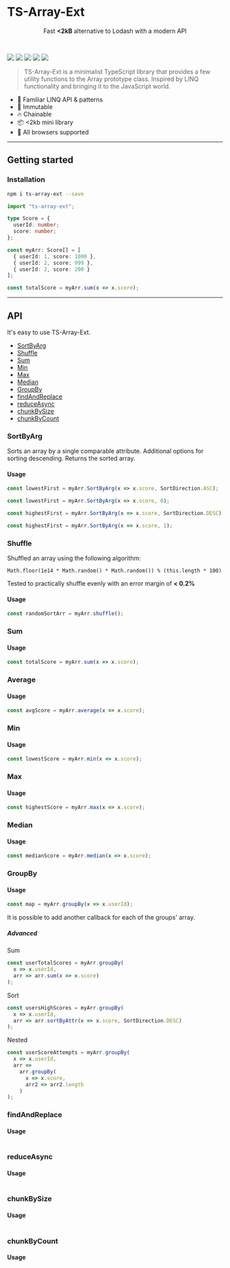 # TS-Array-Ext

<p align="center">
Fast <b><2kB</b> alternative to Lodash with a modern API</p>
<br>

![](https://badgen.net/bundlephobia/minzip/ts-array-ext?color=blue&scale=1.1)
![](https://badgen.net/npm/dt/ts-array-ext?color=blue&scale=1.1)
![](https://badgen.net/npm/license/ts-array-ext?color=blue&scale=1.1)
![](https://badgen.net/npm/types/ts-array-ext?color=blue&scale=1.1)
[![](https://badgen.net/badge/icon/support-us?icon=buymeacoffee&label&scale=1.1)](https://www.buymeacoffee.com/itmcode)

> TS-Array-Ext is a minimalist TypeScript library that provides a few utility functions to the Array prototype class.
> Inspired by LINQ functionality and bringing it to the JavaScript world.

- 🧠 Familiar LINQ API & patterns
- 💪 Immutable
- 🔥 Chainable
- 📦 <2kb mini library
- 👫 All browsers supported

---

## Getting started

### Installation

```sh
npm i ts-array-ext --save
```

```typescript
import "ts-array-ext";

type Score = {
  userId: number;
  score: number;
};

const myArr: Score[] = [
  { userId: 1, score: 1000 },
  { userId: 2, score: 999 },
  { userId: 2, score: 200 }
];

const totalScore = myArr.sum(x => x.score);
```

---

## API

It's easy to use TS-Array-Ext.

- [SortByArg](#SortByArg)
- [Shuffle](#Shuffle)
- [Sum](#Sum)
- [Min](#Min)
- [Max](#Max)
- [Median](#Median)
- [GroupBy](#GroupBy)
- [findAndReplace](#findOrCreate)
- [reduceAsync](#reduceAsync)
- [chunkBySize](#chunkBySize)
- [chunkByCount](#chunkByCount)

### SortByArg

Sorts an array by a single comparable attribute.
Additional options for sorting descending. Returns the sorted array.

#### Usage

```typescript
const lowestFirst = myArr.SortByArg(x => x.score, SortDirection.ASC);

const lowestFirst = myArr.SortByArg(x => x.score, 0);

const highestFirst = myArr.SortByArg(x => x.score, SortDirection.DESC);

const highestFirst = myArr.SortByArg(x => x.score, 1);
```

### Shuffle

Shuffled an array using the following algorithm:

`Math.floor(1e14 * Math.random() * Math.random()) % (this.length * 100)`

Tested to practically shuffle evenly with an error margin of **< 0.2%**

#### Usage

```typescript
const randomSortArr = myArr.shuffle();
```

### Sum

#### Usage

```typescript
const totalScore = myArr.sum(x => x.score);
```

### Average

#### Usage

```typescript
const avgScore = myArr.average(x => x.score);
```

### Min

#### Usage

```typescript
const lowestScore = myArr.min(x => x.score);
```

### Max

#### Usage

```typescript
const highestScore = myArr.max(x => x.score);
```

### Median

#### Usage

```typescript
const medianScore = myArr.median(x => x.score);
```

### GroupBy

#### Usage

```typescript
const map = myArr.groupBy(x => x.userId);
```

It is possible to add another callback for each of the groups' array.

##### Advanced

Sum

```typescript
const userTotalScores = myArr.groupBy(
  x => x.userId,
  arr => arr.sum(x => x.score)
);
```

Sort

```typescript
const usersHighScores = myArr.groupBy(
  x => x.userId,
  arr => arr.sortByAttr(x => x.score, SortDirection.DESC)
);
```

Nested

```typescript
const userScoreAttempts = myArr.groupBy(
  x => x.userId,
  arr =>
    arr.groupBy(
      x => x.score,
      arr2 => arr2.length
    )
);
```

### findAndReplace

#### Usage

```typescript

```

### reduceAsync

#### Usage

```typescript

```

### chunkBySize

#### Usage

```typescript

```

### chunkByCount

#### Usage

```typescript

```

